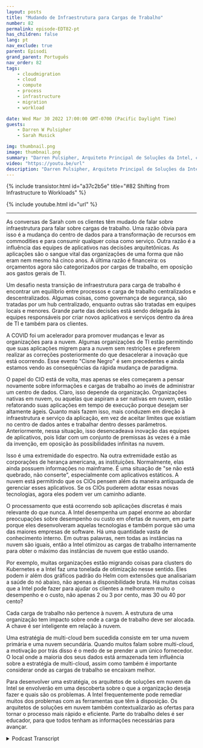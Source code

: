 ```yaml
---
layout: posts
title: "Mudando de Infraestrutura para Cargas de Trabalho"
number: 82
permalink: episode-EDT82-pt
has_children: false
lang: pt
nav_exclude: true
parent: Episodi
grand_parent: Português
nav_order: 82
tags:
    - cloudmigration
    - cloud
    - compute
    - process
    - infrastructure
    - migration
    - workload

date: Wed Mar 30 2022 17:00:00 GMT-0700 (Pacific Daylight Time)
guests:
    - Darren W Pulsipher
    - Sarah Musick

img: thumbnail.png
image: thumbnail.png
summary: "Darren Pulsipher, Arquiteto Principal de Soluções da Intel, continua sua conversa com Sarah Musick, Arquiteta de Soluções em Nuvem da Intel, sobre a mudança de infraestrutura para cargas de trabalho. Por favor, coloque na playlist "Abraçando a Transformação Digital"."
video: "https://youtu.be/url"
description: "Darren Pulsipher, Arquiteto Principal de Soluções da Intel, continua sua conversa com Sarah Musick, Arquiteta de Soluções em Nuvem da Intel, sobre a mudança de infraestrutura para cargas de trabalho. Por favor, coloque na playlist "Abraçando a Transformação Digital"."
---
```


<div>
{% include transistor.html id="a37c2b5e" title="#82 Shifting from Infrastructure to Workloads" %}

{% include youtube.html id="url" %}
</div>

---

As conversas de Sarah com os clientes têm mudado de falar sobre infraestrutura para falar sobre cargas de trabalho. Uma razão óbvia para isso é a mudança do centro de dados para a transformação de recursos em commodities e para consumir qualquer coisa como serviço. Outra razão é a influência das equipes de aplicativos nas decisões arquitetônicas. As aplicações são o sangue vital das organizações de uma forma que não eram nem mesmo há cinco anos. A última razão é financeira: os orçamentos agora são categorizados por cargas de trabalho, em oposição aos gastos gerais de TI.

Um desafio nesta transição de infraestrutura para carga de trabalho é encontrar um equilíbrio entre processos e carga de trabalho centralizados e descentralizados. Algumas coisas, como governança de segurança, são tratadas por um hub centralizado, enquanto outras são tratadas em equipes locais e menores. Grande parte das decisões está sendo delegada às equipes responsáveis por criar novos aplicativos e serviços dentro da área de TI e também para os clientes.

A COVID foi um acelerador para promover mudanças e levar as organizações para a nuvem. Algumas organizações de TI estão permitindo que suas aplicações migrem para a nuvem sem restrições e preferem realizar as correções posteriormente do que desacelerar a inovação que está ocorrendo. Esse evento "Cisne Negro" é sem precedentes e ainda estamos vendo as consequências da rápida mudança de paradigma.

O papel do CIO está de volta, mas apenas se eles começarem a pensar novamente sobre informações e cargas de trabalho ao invés de administrar um centro de dados. Claro, isso depende da organização. Organizações nativas em nuvem, ou aquelas que aspiram a ser nativas em nuvem, estão refatorando suas aplicações em tempo de execução porque desejam ser altamente ágeis. Quanto mais fazem isso, mais conduzem em direção à infraestrutura e serviço da aplicação, em vez de aceitar limites que existiam no centro de dados antes e trabalhar dentro desses parâmetros. Anteriormente, nessa situação, isso desencadeava inovação das equipes de aplicativos, pois lidar com um conjunto de premissas às vezes é a mãe da invenção, em oposição às possibilidades infinitas na nuvem.

Isso é uma extremidade do espectro. Na outra extremidade estão as corporações de herança americana, as instituições. Normalmente, elas ainda possuem informações no mainframe. É uma situação de "se não está quebrado, não conserte", especialmente com aplicativos estáticos. A nuvem está permitindo que os CIOs pensem além da maneira antiquada de gerenciar esses aplicativos. Se os CIOs puderem adotar essas novas tecnologias, agora eles podem ver um caminho adiante.

O processamento que está ocorrendo sob aplicações discretas é mais relevante do que nunca. A Intel desempenha um papel enorme ao abordar preocupações sobre desempenho ou custo em ofertas de nuvem, em parte porque eles desenvolveram aquelas tecnologias e também porque são uma das maiores empresas de software. Há uma quantidade vasta de conhecimento interno. Em outras palavras, nem todas as instâncias na nuvem são iguais, então a Intel otimizou as cargas de trabalho internamente para obter o máximo das instâncias de nuvem que estão usando.

Por exemplo, muitas organizações estão migrando coisas para clusters do Kubernetes e a Intel faz uma tonelada de otimização nesse sentido. Eles podem ir além dos gráficos padrão do Helm com extensões que analisariam a saúde do nó abaixo, não apenas a disponibilidade bruta. Há muitas coisas que a Intel pode fazer para ajudar os clientes a melhorarem muito o desempenho e o custo, não apenas 2 ou 3 por cento, mas 30 ou 40 por cento?

Cada carga de trabalho não pertence à nuvem. A estrutura de uma organização tem impacto sobre onde a carga de trabalho deve ser alocada. A chave é ser inteligente em relação à nuvem.

Uma estratégia de multi-cloud bem sucedida consiste em ter uma nuvem primária e uma nuvem secundária. Quando muitos falam sobre multi-cloud, a motivação por trás disso é o medo de se prender a um único fornecedor. O local onde a maioria dos seus dados está armazenada tem influência sobre a estratégia de multi-cloud, assim como também é importante considerar onde as cargas de trabalho se encaixam melhor.

Para desenvolver uma estratégia, os arquitetos de soluções em nuvem da Intel se envolverão em uma descoberta sobre o que a organização deseja fazer e quais são os problemas. A Intel frequentemente pode remediar muitos dos problemas com as ferramentas que têm à disposição. Os arquitetos de soluções em nuvem também contextualizarão as ofertas para tornar o processo mais rápido e eficiente. Parte do trabalho deles é ser educador, para que todos tenham as informações necessárias para avançar.



<details>
<summary> Podcast Transcript </summary>

<p></p>

</details>
